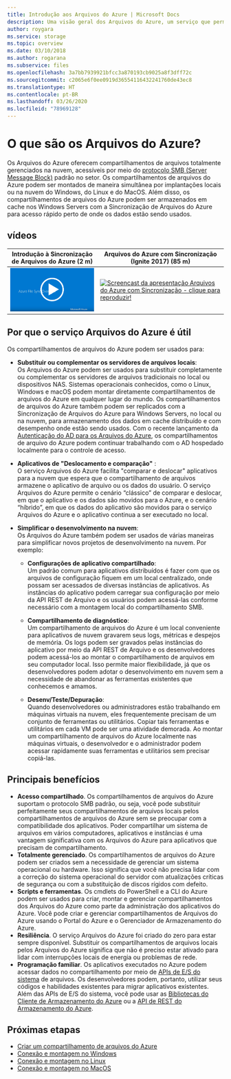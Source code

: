 ```yaml
---
title: Introdução aos Arquivos do Azure | Microsoft Docs
description: Uma visão geral dos Arquivos do Azure, um serviço que permite criar e usar compartilhamentos de arquivos de rede na nuvem usando o protocolo SMB padrão do setor.
author: roygara
ms.service: storage
ms.topic: overview
ms.date: 03/10/2018
ms.author: rogarana
ms.subservice: files
ms.openlocfilehash: 3a7bb7939921bfcc3a870193cb9025a8f3dff72c
ms.sourcegitcommit: c2065e6f0ee0919d36554116432241760de43ec8
ms.translationtype: HT
ms.contentlocale: pt-BR
ms.lasthandoff: 03/26/2020
ms.locfileid: "78969128"
---
```

# <a name="what-is-azure-files"></a>O que são os Arquivos do Azure?
Os Arquivos do Azure oferecem compartilhamentos de arquivos totalmente gerenciados na nuvem, acessíveis por meio do [protocolo SMB (Server Message Block)](https://msdn.microsoft.com/library/windows/desktop/aa365233.aspx) padrão no setor. Os compartilhamentos de arquivos do Azure podem ser montados de maneira simultânea por implantações locais ou na nuvem do Windows, do Linux e do MacOS. Além disso, os compartilhamentos de arquivos do Azure podem ser armazenados em cache nos Windows Servers com a Sincronização de Arquivos do Azure para acesso rápido perto de onde os dados estão sendo usados.

## <a name="videos"></a>vídeos
| Introdução à Sincronização de Arquivos do Azure (2 m) | Arquivos do Azure com Sincronização (Ignite 2017) (85 m)  |
|-|-|
| [![Screencast do vídeo Introdução à Sincronização de Arquivos do Azure - clique para reproduzir!](./media/storage-files-introduction/azure-file-sync-video-snapshot.png)](https://www.youtube.com/watch?v=Zm2w8-TRn-o) | [![Screencast da apresentação Arquivos do Azure com Sincronização - clique para reproduzir!](./media/storage-files-introduction/ignite-2018-video.png)](https://www.youtube.com/watch?v=GMzh2M66E9o) |

## <a name="why-azure-files-is-useful"></a>Por que o serviço Arquivos do Azure é útil
Os compartilhamentos de arquivos do Azure podem ser usados para:

* **Substituir ou complementar os servidores de arquivos locais**:  
    Os Arquivos do Azure podem ser usados para substituir completamente ou complementar os servidores de arquivos tradicionais no local ou dispositivos NAS. Sistemas operacionais conhecidos, como o Linux, Windows e macOS podem montar diretamente compartilhamentos de arquivos do Azure em qualquer lugar do mundo. Os compartilhamentos de arquivos do Azure também podem ser replicados com a Sincronização de Arquivos do Azure para Windows Servers, no local ou na nuvem, para armazenamento dos dados em cache distribuído e com desempenho onde estão sendo usados. Com o recente lançamento da [Autenticação do AD para os Arquivos do Azure](storage-files-active-directory-overview.md), os compartilhamentos de arquivo do Azure podem continuar trabalhando com o AD hospedado localmente para o controle de acesso. 

* **Aplicativos de "Deslocamento e comparação"** :  
    O serviço Arquivos do Azure facilita "comparar e deslocar" aplicativos para a nuvem que espera que o compartilhamento de arquivos armazene o aplicativo de arquivo ou os dados do usuário. O serviço Arquivos do Azure permite o cenário “clássico” de comparar e deslocar, em que o aplicativo e os dados são movidos para o Azure, e o cenário “híbrido”, em que os dados do aplicativo são movidos para o serviço Arquivos do Azure e o aplicativo continua a ser executado no local. 

* **Simplificar o desenvolvimento na nuvem**:  
    Os Arquivos do Azure também podem ser usados de várias maneiras para simplificar novos projetos de desenvolvimento na nuvem. Por exemplo:
    * **Configurações de aplicativo compartilhado**:  
        Um padrão comum para aplicativos distribuídos é fazer com que os arquivos de configuração fiquem em um local centralizado, onde possam ser acessados de diversas instâncias de aplicativos. As instâncias do aplicativo podem carregar sua configuração por meio da API REST de Arquivo e os usuários podem acessá-las conforme necessário com a montagem local do compartilhamento SMB.

    * **Compartilhamento de diagnóstico**:  
        Um compartilhamento de arquivos do Azure é um local conveniente para aplicativos de nuvem gravarem seus logs, métricas e despejos de memória. Os logs podem ser gravados pelas instâncias do aplicativo por meio da API REST de Arquivo e os desenvolvedores podem acessá-los ao montar o compartilhamento de arquivos em seu computador local. Isso permite maior flexibilidade, já que os desenvolvedores podem adotar o desenvolvimento em nuvem sem a necessidade de abandonar as ferramentas existentes que conhecemos e amamos.

    * **Desenv/Teste/Depuração**:  
        Quando desenvolvedores ou administradores estão trabalhando em máquinas virtuais na nuvem, eles frequentemente precisam de um conjunto de ferramentas ou utilitários. Copiar tais ferramentas e utilitários em cada VM pode ser uma atividade demorada. Ao montar um compartilhamento de arquivos do Azure localmente nas máquinas virtuais, o desenvolvedor e o administrador podem acessar rapidamente suas ferramentas e utilitários sem precisar copiá-las.

## <a name="key-benefits"></a>Principais benefícios
* **Acesso compartilhado**. Os compartilhamentos de arquivos do Azure suportam o protocolo SMB padrão, ou seja, você pode substituir perfeitamente seus compartilhamentos de arquivos locais pelos compartilhamentos de arquivos do Azure sem se preocupar com a compatibilidade dos aplicativos. Poder compartilhar um sistema de arquivos em vários computadores, aplicativos e instâncias é uma vantagem significativa com os Arquivos do Azure para aplicativos que precisam de compartilhamento. 
* **Totalmente gerenciado**. Os compartilhamentos de arquivos do Azure podem ser criados sem a necessidade de gerenciar um sistema operacional ou hardware. Isso significa que você não precisa lidar com a correção do sistema operacional do servidor com atualizações críticas de segurança ou com a substituição de discos rígidos com defeito.
* **Scripts e ferramentas**. Os cmdlets do PowerShell e a CLI do Azure podem ser usados para criar, montar e gerenciar compartilhamentos dos Arquivos do Azure como parte da administração dos aplicativos do Azure. Você pode criar e gerenciar compartilhamentos de Arquivos do Azure usando o Portal do Azure e o Gerenciador de Armazenamento do Azure. 
* **Resiliência**. O serviço Arquivos do Azure foi criado do zero para estar sempre disponível. Substituir os compartilhamentos de arquivos locais pelos Arquivos do Azure significa que não é preciso estar ativado para lidar com interrupções locais de energia ou problemas de rede. 
* **Programação familiar**. Os aplicativos executados no Azure podem acessar dados no compartilhamento por meio de [APIs de E/S do sistema](https://msdn.microsoft.com/library/system.io.file.aspx) de arquivos. Os desenvolvedores podem, portanto, utilizar seus códigos e habilidades existentes para migrar aplicativos existentes. Além das APIs de E/S do sistema, você pode usar as [Bibliotecas do Cliente de Armazenamento do Azure](https://msdn.microsoft.com/library/azure/dn261237.aspx) ou a [API de REST do Armazenamento do Azure](/rest/api/storageservices/file-service-rest-api).

## <a name="next-steps"></a>Próximas etapas
* [Criar um compartilhamento de arquivos do Azure](storage-how-to-create-file-share.md)
* [Conexão e montagem no Windows](storage-how-to-use-files-windows.md)
* [Conexão e montagem no Linux](storage-how-to-use-files-linux.md)
* [Conexão e montagem no MacOS](storage-how-to-use-files-mac.md)
